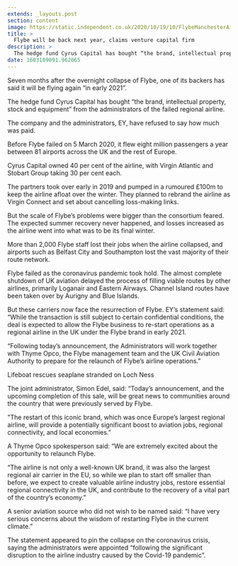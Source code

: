```yaml
--- 
extends: _layouts.post 
section: content 
image: https://static.independent.co.uk/2020/10/19/10/FlybeManchesterAirport.JPG 
title: > 
  Flybe will be back next year, claims venture capital firm 
description: > 
  The hedge fund Cyrus Capital has bought “the brand, intellectual property, stock and equipment” from the administrators of the failed regional airline.Before Flybe failed on 5 March 2020, it flew eight million passengers a year between 81 airports across the UK and the rest of Europe.Cyrus Capital owned 40 per cent of the airline, with Virgin Atlantic and Stobart Group taking 30 per cent each.Flybe failed as the coronavirus pandemic took hold.The almost complete shutdown of UK aviation delayed the process of filling viable routes by other airlines, primarily Loganair and Eastern Airways. 
date: 1603109091.962065 
--- 
```

<div><p class="sc-pHJJA iocNwz above-article-prompt-donations"></p><p>Seven months after the overnight collapse of Flybe, one of its backers has said it will be flying again &#8220;in early 2021&#8221;.</p><p>The hedge fund Cyrus Capital has bought &#8220;the brand, intellectual property, stock and equipment&#8221; from the administrators of the failed regional airline.</p><p></p><p>The company and the administrators, EY, have refused to say how much was paid.</p><p></p><p id="article-im-prompt"></p><p>Before Flybe failed on 5 March 2020, it flew eight million passengers a year between 81 airports across the UK and the rest of Europe.</p><p></p><p>Cyrus Capital owned 40 per cent of the airline, with Virgin Atlantic and Stobart Group taking 30 per cent each.</p><p>The partners took over early in 2019 and pumped in a rumoured &#163;100m to keep the airline afloat over the winter. They planned to rebrand the airline as Virgin Connect and set about cancelling loss-making links.</p><p></p><p>But the scale of&#160;Flybe&#8217;s&#160;problems were bigger than the consortium feared. The expected summer recovery never happened, and losses increased as the airline went into what was to be its final winter.</p><p>More than 2,000 Flybe staff lost their jobs when the airline collapsed, and airports such as Belfast City and Southampton lost the vast majority of their route network.</p><p id="taboola-carousel-thumbnails"></p><p>Flybe failed as the coronavirus pandemic took hold. The almost complete shutdown of UK aviation delayed the process of filling viable routes by other airlines, primarily Loganair and Eastern Airways. Channel Island routes have been taken over by Aurigny and Blue Islands.</p><p>But these carriers now face the resurrection of Flybe. EY&#8217;s statement said: &#8220;While the transaction is still subject to certain confidential conditions, the deal is expected to allow the Flybe business to re-start operations as a regional airline in the UK under the Flybe brand in early 2021.</p><p>&#8220;Following today&#8217;s announcement, the Administrators will work together with Thyme Opco, the Flybe management team and the UK Civil Aviation Authority to prepare for the relaunch of Flybe&#8217;s airline operations.&#8221;</p><p class="sc-oVoYc jwakra"></p><p class="sc-pDboM dXmEmK">Lifeboat rescues seaplane stranded on Loch Ness</p><p>The joint administrator, Simon Edel, said: &#8220;Today&#8217;s announcement, and the upcoming completion of this sale, will be great news to communities around the country that were previously served by Flybe.</p><p></p><p>"The restart of this iconic brand, which was once Europe&#8217;s largest regional airline, will provide a potentially significant boost to aviation jobs, regional connectivity, and local economies.&#8221;</p><p>A Thyme Opco spokesperson said: &#8220;We are extremely excited about the opportunity to relaunch Flybe.</p><p>&#8220;The airline is not only a well-known UK brand, it was also the largest regional air carrier in the EU, so while we plan to start off smaller than before, we expect to create valuable airline industry jobs, restore essential regional connectivity in the UK, and contribute to the recovery of a vital part of the country&#8217;s economy.&#8221;</p><p></p><p>A senior aviation source who did not wish to be named said: &#8220;I have very serious concerns about the wisdom of restarting Flybe in the current climate.&#8221;</p><p>The statement appeared to pin the collapse on the coronavirus crisis, saying the administrators were appointed &#8220;following the significant disruption to the airline industry caused by the Covid-19 pandemic&#8221;. </p><p class="sc-ptCms fzKffT"></p></div>
